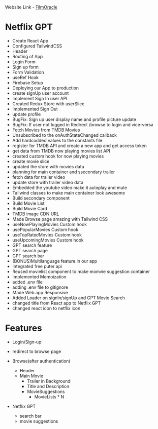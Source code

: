 Website Link - [FilmOracle](https://filmoracle.netlify.app)

# Netflix GPT

- Create React App
- Configured TailwindCSS
- Header
- Routing of App
- Login Form
- Sign up form
- Form Validation
- useRef Hook
- Firebase Setup
- Deploying our App to production
- create signUp user account
- Implement Sign In user API
- Created Redux Store with userSlice
- Implemented Sign Out
- update profile 
- BugFix: Sign up user display name and profile picture update
- BugFix: If user not logged in Redirect /browse to login and vice-versa
- Fetch Movies from TMDB Movies 
- Unsubscribed to the onAuthStateChanged callback
- Add hardcodded values to the constants file
- register for TMDB API and create a new app and get access token 
- get data from TMDB now playing movies list API
- created custom hook for now playing movies
- create movie slice
- updated the store with movies data
- planning for main container and ssecondary trailer
- fetch data for trailer video 
- update store with trailer video data
- Embedded the youtube video make it autoplay and mute
- Tailwind classes to make main container look awesome
- Build secondary component
- Build Movie List
- Build Movie Card
- TMDB image CDN URL
- Made Browse page amazing with Tailwind CSS
- useNowPlayingMovies Custom hook
- usePopularMovies Custom hook
- useTopRatedMovies Custom hook
- useUpcomingMovies Custom hook
- GPT search feature
- GPT search page
- GPT search bar
- (BONUS)Multilanguage feature in our app
- Integrated free puter api 
- Reused movielist component to make momvie suggestion container
- Implemented Memoization
- added .env file
- adding .env file to gitignore
- Made Web app Responsive
- Added Loader on signIn/signUp and GPT Movie Search
- changed title from React app to Netflix GPT
- changed react icon to netflix icon

 
# Features
- Login/Sign-up
- redirect to browse page

- Browse(after authentication)
    - Header
    - Main Movie
        - Trailer in Background
        - Title and Description
        - MovieSuggestions
            - MovieLists * N
- Netflix GPT
    - search bar
    - movie suggestions
